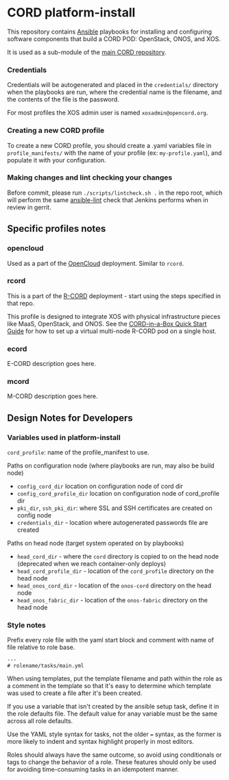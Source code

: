 # CORD platform-install

This repository contains [Ansible](http://docs.ansible.com) playbooks for
installing and configuring software components that build a CORD POD:
OpenStack, ONOS, and XOS.

It is used as a sub-module of the [main CORD
repository](https://github.com/opencord/cord).

### Credentials

Credentials will be autogenerated and placed in the `credentials/` directory
when the playbooks are run, where the credential name is the filename, and the
contents of the file is the password.

For most profiles the XOS admin user is named `xosadmin@opencord.org`.

### Creating a new CORD profile

To create a new CORD profile, you should create a .yaml variables file in
`profile_manifests/` with the name of your profile (ex: `my-profile.yaml`), and
populate it with your configuration.

### Making changes and lint checking your changes

Before commit, please run `./scripts/lintcheck.sh .` in the repo root, which
will perform the same [ansible-lint](https://pypi.python.org/pypi/ansible-lint)
check that Jenkins performs when in review in gerrit.

## Specific profiles notes

### opencloud

Used as a part of the [OpenCloud](http://www.opencloud.us/) deployment. Similar
to `rcord`.

### rcord

This is a part of the [R-CORD](https://github.com/opencord/cord) deployment -
start using the steps specified in that repo.

This profile is designed to integrate XOS with physical infrastructure pieces
like MaaS, OpenStack, and ONOS.  See the [CORD-in-a-Box Quick Start
Guide](https://github.com/opencord/cord/blob/master/docs/quickstart.md) for how
to set up a virtual multi-node R-CORD pod on a single host.

### ecord

E-CORD description goes here.

### mcord

M-CORD description goes here.

## Design Notes for Developers

### Variables used in platform-install

`cord_profile`: name of the profile_manifest to use.

Paths on configuration node (where playbooks are run, may also be build node)

 - `config_cord_dir` location on configuration node of cord dir
 - `config_cord_profile_dir` location on configuration node of cord_profile dir
 - `pki_dir`, `ssh_pki_dir`: where SSL and SSH certificates are created on
   config node
 - `credentials_dir` - location where autogenerated passwords file are created

Paths on head node (target system operated on by playbooks)

 - `head_cord_dir` - where the `cord` directory is copied to on the head node
   (deprecated when we reach container-only deploys)
 - `head_cord_profile_dir` - location of the `cord_profile` directory on the
   head node
 - `head_onos_cord_dir` - location of the `onos-cord` directory on the head
   node
 - `head_onos_fabric_dir` - location of the `onos-fabric` directory on the head
   node

### Style notes

Prefix every role file with the yaml start block and comment with name of file
relative to role base.

```
---
# rolename/tasks/main.yml
```

When using templates, put the template filename and path within the role as a
comment in the template so that it's easy to determine which template was used
to create a file after it's been created.

If you use a variable that isn't created by the ansible setup task, define it
in the role defaults file. The default value for anay variable must be the same
across all role defaults.

Use the YAML style syntax for tasks, not the older `=` syntax, as the former is
more likely to indent and syntax highlight properly in most editors.

Roles should always have the same outcome, so avoid using conditionals or tags
to change the behavior of a role. These features should only be used for
avoiding time-consuming tasks in an idempotent manner.

